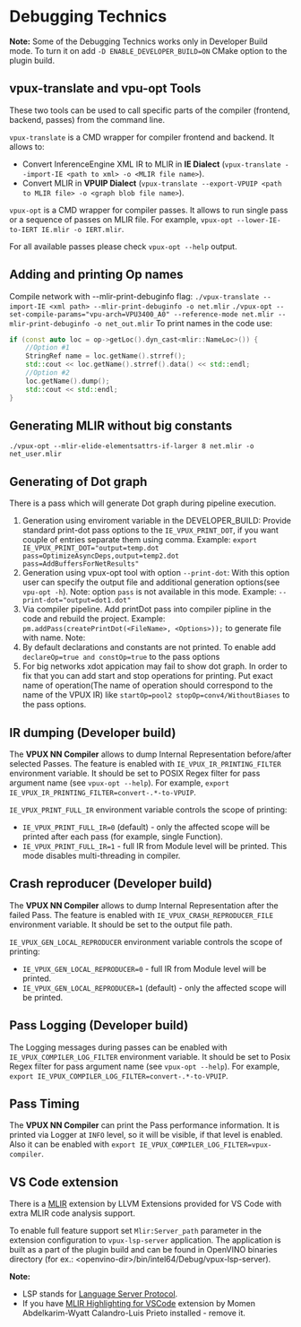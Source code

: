 # Debugging Technics

**Note:** Some of the Debugging Technics works only in Developer Build mode.
To turn it on add `-D ENABLE_DEVELOPER_BUILD=ON` CMake option to the plugin build.

## vpux-translate and vpu-opt Tools

These two tools can be used to call specific parts of the compiler (frontend, backend, passes) from the command line.

`vpux-translate` is a CMD wrapper for compiler frontend and backend.
It allows to:

* Convert InferenceEngine XML IR to MLIR in **IE Dialect** (`vpux-translate --import-IE <path to xml> -o <MLIR file name>`).
* Convert MLIR in **VPUIP Dialect** (`vpux-translate --export-VPUIP <path to MLIR file> -o <graph blob file name>`).

`vpux-opt` is a CMD wrapper for compiler passes.
It allows to run single pass or a sequence of passes on MLIR file.
For example, `vpux-opt --lower-IE-to-IERT IE.mlir -o IERT.mlir`.

For all available passes please check `vpux-opt --help` output.

## Adding and printing Op names

Compile network with --mlir-print-debuginfo flag:
`./vpux-translate --import-IE <xml path> --mlir-print-debuginfo -o net.mlir`
`./vpux-opt --set-compile-params="vpu-arch=VPU3400_A0" --reference-mode net.mlir --mlir-print-debuginfo -o net_out.mlir`
To print names in the code use:
```cpp
if (const auto loc = op->getLoc().dyn_cast<mlir::NameLoc>()) {
    //Option #1
    StringRef name = loc.getName().strref();
    std::cout << loc.getName().strref().data() << std::endl;
    //Option #2
    loc.getName().dump();
    std::cout << std::endl;
}
```

## Generating MLIR without big constants

`./vpux-opt --mlir-elide-elementsattrs-if-larger 8 net.mlir -o net_user.mlir`

## Generating of Dot graph

There is a pass which will generate Dot graph during pipeline execution.
1. Generation using enviroment variable in the DEVELOPER_BUILD:
  Provide standard print-dot pass options to the `IE_VPUX_PRINT_DOT`, if you want couple of entries separate them using comma.
  Example: `export IE_VPUX_PRINT_DOT="output=temp.dot pass=OptimizeAsyncDeps,output=temp2.dot pass=AddBuffersForNetResults"`
2. Generation using vpux-opt tool with option `--print-dot`:
  With this option user can specify the output file and additional generation options(see `vpu-opt -h`). Note: option `pass` is not available in this mode.
  Example: `--print-dot="output=dot1.dot"`
3. Via compiler pipeline. Add printDot pass into compiler pipline in the code and rebuild the project.
  Example: `pm.addPass(createPrintDot(<FileName>, <Options>));` to generate file with <FileName> name.
Note: 
  1. By default declarations and constants are not printed. To enable add `declareOp=true and constOp=true` to the pass options
  2. For big networks xdot appication may fail to show dot graph. In order to fix that you can add start and stop operations for printing.
    Put exact name of operation(The name of operation should correspond to the name of the VPUX IR) like `startOp=pool2 stopOp=conv4/WithoutBiases` to the pass options.   

## IR dumping (Developer build)

The **VPUX NN Compiler** allows to dump Internal Representation before/after selected Passes.
The feature is enabled with `IE_VPUX_IR_PRINTING_FILTER` environment variable.
It should be set to POSIX Regex filter for pass argument name (see `vpux-opt --help`).
For example, `export IE_VPUX_IR_PRINTING_FILTER=convert-.*-to-VPUIP`.

`IE_VPUX_PRINT_FULL_IR` environment variable controls the scope of printing:

* `IE_VPUX_PRINT_FULL_IR=0` (default) - only the affected scope will be printed after each pass (for example, single Function).
* `IE_VPUX_PRINT_FULL_IR=1` - full IR from Module level will be printed. This mode disables multi-threading in compiler.

## Crash reproducer (Developer build)

The **VPUX NN Compiler** allows to dump Internal Representation after the failed Pass.
The feature is enabled with `IE_VPUX_CRASH_REPRODUCER_FILE` environment variable.
It should be set to the output file path.

`IE_VPUX_GEN_LOCAL_REPRODUCER` environment variable controls the scope of printing:

* `IE_VPUX_GEN_LOCAL_REPRODUCER=0` - full IR from Module level will be printed.
* `IE_VPUX_GEN_LOCAL_REPRODUCER=1` (default) - only the affected scope will be printed.

## Pass Logging (Developer build)

The Logging messages during passes can be enabled with `IE_VPUX_COMPILER_LOG_FILTER` environment variable.
It should be set to Posix Regex filter for pass argument name (see `vpux-opt --help`).
For example, `export IE_VPUX_COMPILER_LOG_FILTER=convert-.*-to-VPUIP`.

## Pass Timing

The **VPUX NN Compiler** can print the Pass performance information.
It is printed via Logger at `INFO` level, so it will be visible, if that level is enabled.
Also it can be enabled with `export IE_VPUX_COMPILER_LOG_FILTER=vpux-compiler`.

## VS Code extension

There is a [MLIR](https://mlir.llvm.org/docs/Tools/MLIRLSP/) extension by LLVM Extensions provided for VS Code with extra MLIR code analysis support.

To enable full feature support set `Mlir:Server_path` parameter in the extension configuration to `vpux-lsp-server` application.
The application is built as a part of the plugin build and can be found in OpenVINO binaries directory (for ex.: \<openvino-dir\>/bin/intel64/Debug/vpux-lsp-server).

**Note:**

* LSP stands for [Language Server Protocol](https://microsoft.github.io/language-server-protocol/).
* If you have [MLIR Highlighting for VSCode](https://marketplace.visualstudio.com/items?itemName=MomenAbdelkarim-WyattCalandro-LuisPrieto.mlir) extension by Momen Abdelkarim-Wyatt Calandro-Luis Prieto installed - remove it.
